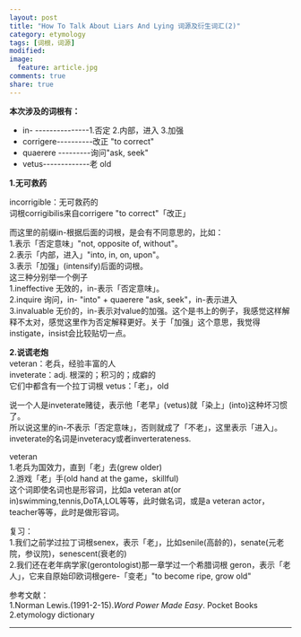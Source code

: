 ```yaml
---
layout: post
title: "How To Talk About Liars And Lying 词源及衍生词汇(2)"
category: etymology
tags: [词根，词源]
modified:
image:
  feature: article.jpg
comments: true
share: true
---
```


**本次涉及的词根有：** 

- in-  ---------------1.否定 2.内部，进入 3.加强       
- corrigere----------改正 "to correct"
- quaerere ---------询问"ask, seek"
- vetus-------------老 old

**1.无可救药** 

incorrigible：无可救药的  
词根corrigibilis来自corrigere "to correct"「改正」

而这里的前缀in-根据后面的词根，是会有不同意思的，比如：  
1.表示「否定意味」"not, opposite of, without"。    
2.表示「内部，进入」"into, in, on, upon"。    
3.表示「加强」(intensify)后面的词根。    
这三种分别举一个例子  
1.ineffective 无效的，in-表示「否定意味」。   
2.inquire 询问，in- "into" + quaerere "ask, seek"，in-表示进入  
3.invaluable 无价的，in-表示对value的加强。这个是书上的例子，我感觉这样解释不太对，感觉这里作为否定解释更好。关于「加强」这个意思，我觉得instigate，insist会比较贴切一点。    

**2.说谎老炮**  
veteran：老兵，经验丰富的人  
inveterate：adj. 根深的；积习的；成癖的  
它们中都含有一个拉丁词根 vetus：「老」，old    

说一个人是inveterate赌徒，表示他「老早」(vetus)就「染上」(into)这种坏习惯了。  
所以说这里的in-不表示「否定意味」，否则就成了「不老」，这里表示「进入」。  
inveterate的名词是inveteracy或者inverterateness.  

veteran  
1.老兵为国效力，直到「老」去(grew older)  
2.游戏「老」手(old hand at the game，skillful)  
这个词即使名词也是形容词，比如a veteran at(or in)swimming,tennis,DoTA,LOL等等，此时做名词，或是a veteran actor，teacher等等，此时是做形容词。  

复习：  
1.我们之前学过拉丁词根senex，表示「老」，比如senile(高龄的)，senate(元老院，参议院)，senescent(衰老的)  
2.我们还在老年病学家(gerontologist)那一章学过一个希腊词根 geron，表示「老人」，它来自原始印欧词根gere-「变老」"to become ripe, grow old"


参考文献：  
1.Norman Lewis.(1991-2-15).*Word Power Made Easy*. Pocket Books  
2.etymology dictionary

********************************************

